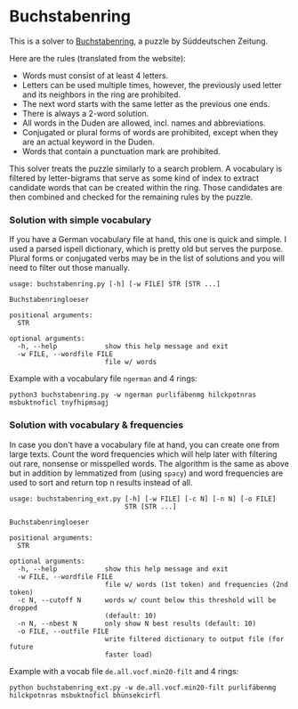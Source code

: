# Buchstabenring

This is a solver to [Buchstabenring](https://www.sueddeutsche.de/raetsel/buchstabenring/), 
a puzzle by Süddeutschen Zeitung.

Here are the rules (translated from the website):

- Words must consist of at least 4 letters.
- Letters can be used multiple times, however, the previously used letter and its neighbors in the ring are prohibited.
- The next word starts with the same letter as the previous one ends.
- There is always a 2-word solution.
- All words in the Duden are allowed, incl. names and abbreviations.
- Conjugated or plural forms of words are prohibited, except when they are an actual keyword in the Duden.
- Words that contain a punctuation mark are prohibited.

This solver treats the puzzle similarly to a search problem.
A vocabulary is filtered by letter-bigrams that serve as some kind of index to extract candidate words
that can be created within the ring.
Those candidates are then combined and checked for the remaining rules by the puzzle.


### Solution with simple vocabulary

If you have a German vocabulary file at hand, this one is quick and simple.
I used a parsed ispell dictionary, which is pretty old but serves the purpose.
Plural forms or conjugated verbs may be in the list of solutions and you will need to filter out those manually.

```
usage: buchstabenring.py [-h] [-w FILE] STR [STR ...]

Buchstabenringloeser

positional arguments:
  STR

optional arguments:
  -h, --help            show this help message and exit
  -w FILE, --wordfile FILE
                        file w/ words
```

Example with a vocabulary file `ngerman` and 4 rings:
```
python3 buchstabenring.py -w ngerman purlifäbenmg hilckpotnras msbuktnoficl tnyfhipmsagj
```

### Solution with vocabulary & frequencies

In case you don't have a vocabulary file at hand, you can create one from large texts.
Count the word frequencies which will help later with filtering out rare, nonsense or misspelled words.
The algorithm is the same as above but in addition by lemmatized from (using `spacy`)
and word frequencies are used to sort and return top n results instead of all.

```
usage: buchstabenring_ext.py [-h] [-w FILE] [-c N] [-n N] [-o FILE]
                             STR [STR ...]

Buchstabenringloeser

positional arguments:
  STR

optional arguments:
  -h, --help            show this help message and exit
  -w FILE, --wordfile FILE
                        file w/ words (1st token) and frequencies (2nd token)
  -c N, --cutoff N      words w/ count below this threshold will be dropped
                        (default: 10)
  -n N, --nbest N       only show N best results (default: 10)
  -o FILE, --outfile FILE
                        write filtered dictionary to output file (for future
                        faster load)
```

Example with a vocab file `de.all.vocf.min20-filt` and 4 rings:
```
python buchstabenring_ext.py -w de.all.vocf.min20-filt purlifäbenmg hilckpotnras msbuktnoficl bhünsekcirfl
```

